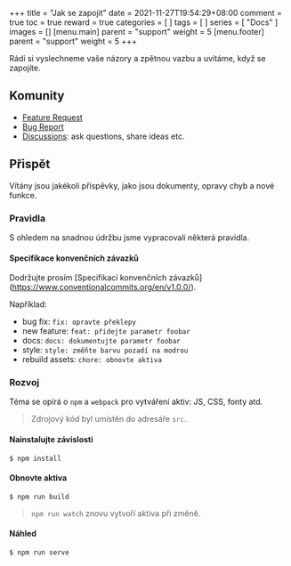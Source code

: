 +++
title = "Jak se zapojit"
date = 2021-11-27T19:54:29+08:00
comment = true
toc = true
reward = true
categories = [
]
tags = [
]
series = [
  "Docs"
]
images = []
[menu.main]
  parent = "support"
  weight = 5
[menu.footer]
  parent = "support"
  weight = 5
+++

Rádi si vyslechneme vaše názory a zpětnou vazbu a uvítáme, když se zapojíte.

<!--more-->

## Komunity

- [Feature Request](https://github.com/razonyang/hugo-theme-bootstrap/issues/new?template=feature_request.md)
- [Bug Report](https://github.com/razonyang/hugo-theme-bootstrap/issues/new?template=bug_report.md)
- [Discussions](https://github.com/razonyang/hugo-theme-bootstrap/discussions): ask questions, share ideas etc.

## Přispět

Vítány jsou jakékoli příspěvky, jako jsou dokumenty, opravy chyb a nové funkce.

### Pravidla

S ohledem na snadnou údržbu jsme vypracovali některá pravidla.

#### Specifikace konvenčních závazků

Dodržujte prosím [Specifikaci konvenčních závazků] (https://www.conventionalcommits.org/en/v1.0.0/).

Například:

- bug fix: `fix: opravte překlepy`
- new feature: `feat: přidejte parametr foobar`
- docs: `docs: dokumentujte parametr foobar`
- style: `style: změňte barvu pozadí na modrou`
- rebuild assets: `chore: obnovte aktiva`

### Rozvoj

Téma se opírá o `npm` a `webpack` pro vytváření aktiv: JS, CSS, fonty atd.

> Zdrojový kód byl umístěn do adresáře `src`.

#### Nainstalujte závislosti

```shell
$ npm install
```

#### Obnovte aktiva

```shell
$ npm run build
```

> `npm run watch` znovu vytvoří aktiva při změně.

#### Náhled

```shell
$ npm run serve
```
